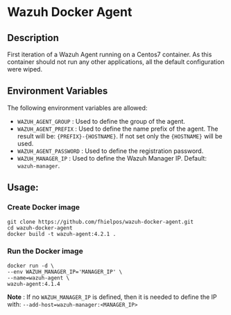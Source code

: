 # Wazuh Docker Agent

## Description
First iteration of a Wazuh Agent running on a Centos7 container. As this container should not run any other applications, all the default configuration were wiped.

## Environment Variables

The following environment variables are allowed:
* `WAZUH_AGENT_GROUP` : Used to define the group of the agent.
* `WAZUH_AGENT_PREFIX` : Used to define the name prefix of the agent. The result will be: `{PREFIX}-{HOSTNAME}`. If not set only the `{HOSTNAME}` will be used.
* `WAZUH_AGENT_PASSWORD` : Used to define the registration password.
* `WAZUH_MANAGER_IP` : Used to define the Wazuh Manager IP. Default: `wazuh-manager`.

## Usage:

### Create Docker image

```
git clone https://github.com/fhielpos/wazuh-docker-agent.git
cd wazuh-docker-agent
docker build -t wazuh-agent:4.2.1 .
```

### Run the Docker image

```
docker run -d \
--env WAZUH_MANAGER_IP='MANAGER_IP' \
--name=wazuh-agent \
wazuh-agent:4.1.4
```

**Note** : If no `WAZUH_MANAGER_IP` is defined, then it is needed to define the IP with: `--add-host=wazuh-manager:<MANAGER_IP>`